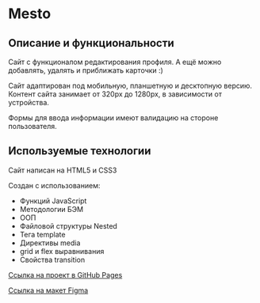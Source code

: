 # Mesto

## Описание и функциональности

Сайт с функционалом редактирования профиля.
А ещё можно добавлять, удалять и приближать карточки :)

Сайт адаптирован под мобильную, планшетную и десктопную версию.
Контент сайта занимает от 320px до 1280px, в зависимости от устройства.

Формы для ввода информации имеют валидацию на стороне пользователя.

## Используемые технологии

Сайт написан на HTML5 и CSS3

Создан с использованием:
 * Функций JavaScript
 * Методологии БЭМ
 * ООП
 * Файловой структуры Nested
 * Тега template
 * Директивы media
 * grid и flex выравнивания
 * Свойства transition

[Ссылка на проект в GitHub Pages](https://ssempusha.github.io/mesto/)

[Ссылка на макет Figma](https://www.figma.com/file/2cn9N9jSkmxD84oJik7xL7/JavaScript.-Sprint-4?node-id=0%3A1)